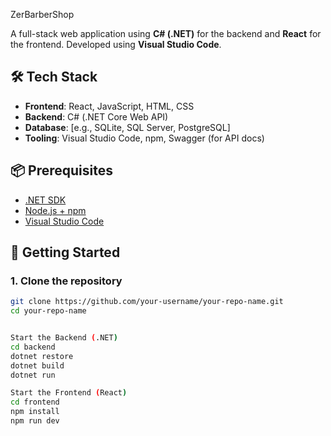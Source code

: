 ZerBarberShop

A full-stack web application using **C# (.NET)** for the backend and **React** for the frontend. Developed using **Visual Studio Code**.

## 🛠️ Tech Stack

- **Frontend**: React, JavaScript, HTML, CSS
- **Backend**: C# (.NET Core Web API)
- **Database**: [e.g., SQLite, SQL Server, PostgreSQL]
- **Tooling**: Visual Studio Code, npm, Swagger (for API docs)

## 📦 Prerequisites

- [.NET SDK](https://dotnet.microsoft.com/download)
- [Node.js + npm](https://nodejs.org/)
- [Visual Studio Code](https://code.visualstudio.com/)

## 🚀 Getting Started

### 1. Clone the repository

```bash
git clone https://github.com/your-username/your-repo-name.git
cd your-repo-name


Start the Backend (.NET)
cd backend
dotnet restore
dotnet build
dotnet run

Start the Frontend (React)
cd frontend
npm install
npm run dev
